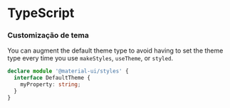 # TypeScript

### Customização de tema

You can augment the default theme type to avoid having to set the theme type every time you use `makeStyles`, `useTheme`, or `styled`.

```typescript
declare module '@material-ui/styles' {
  interface DefaultTheme {
    myProperty: string;
  }
}
```